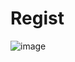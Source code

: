 # Regist
![image](https://user-images.githubusercontent.com/122778153/226983345-81252cfa-5127-4b41-9853-025babcb60dc.png)
